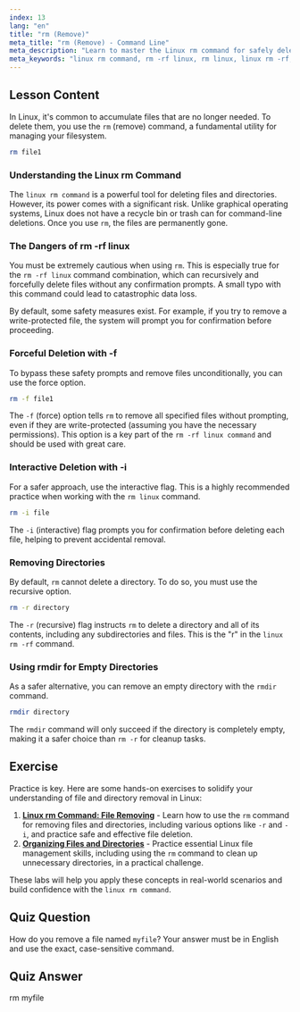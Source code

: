 ```yaml
---
index: 13
lang: "en"
title: "rm (Remove)"
meta_title: "rm (Remove) - Command Line"
meta_description: "Learn to master the Linux rm command for safely deleting files. This guide covers the powerful rm -rf linux command, interactive mode, and how to avoid common pitfalls when using rm in Linux."
meta_keywords: "linux rm command, rm -rf linux, rm linux, linux rm -rf, rm -rf linux command, rm command, delete files linux, remove directories, rmdir"
---
```


## Lesson Content

In Linux, it's common to accumulate files that are no longer needed. To delete them, you use the `rm` (remove) command, a fundamental utility for managing your filesystem.

```bash
rm file1
```

### Understanding the Linux rm Command

The `linux rm command` is a powerful tool for deleting files and directories. However, its power comes with a significant risk. Unlike graphical operating systems, Linux does not have a recycle bin or trash can for command-line deletions. Once you use `rm`, the files are permanently gone.

### The Dangers of rm -rf linux

You must be extremely cautious when using `rm`. This is especially true for the `rm -rf linux` command combination, which can recursively and forcefully delete files without any confirmation prompts. A small typo with this command could lead to catastrophic data loss.

By default, some safety measures exist. For example, if you try to remove a write-protected file, the system will prompt you for confirmation before proceeding.

### Forceful Deletion with -f

To bypass these safety prompts and remove files unconditionally, you can use the force option.

```bash
rm -f file1
```

The `-f` (force) option tells `rm` to remove all specified files without prompting, even if they are write-protected (assuming you have the necessary permissions). This option is a key part of the `rm -rf linux command` and should be used with great care.

### Interactive Deletion with -i

For a safer approach, use the interactive flag. This is a highly recommended practice when working with the `rm linux` command.

```bash
rm -i file
```

The `-i` (interactive) flag prompts you for confirmation before deleting each file, helping to prevent accidental removal.

### Removing Directories

By default, `rm` cannot delete a directory. To do so, you must use the recursive option.

```bash
rm -r directory
```

The `-r` (recursive) flag instructs `rm` to delete a directory and all of its contents, including any subdirectories and files. This is the "r" in the `linux rm -rf` command.

### Using rmdir for Empty Directories

As a safer alternative, you can remove an empty directory with the `rmdir` command.

```bash
rmdir directory
```

The `rmdir` command will only succeed if the directory is completely empty, making it a safer choice than `rm -r` for cleanup tasks.

## Exercise

Practice is key. Here are some hands-on exercises to solidify your understanding of file and directory removal in Linux:

1. **[Linux rm Command: File Removing](https://labex.io/labs/linux-linux-rm-command-file-removing-209741)** - Learn how to use the `rm` command for removing files and directories, including various options like `-r` and `-i`, and practice safe and effective file deletion.
2. **[Organizing Files and Directories](https://labex.io/labs/linux-organizing-files-and-directories-387877)** - Practice essential Linux file management skills, including using the `rm` command to clean up unnecessary directories, in a practical challenge.

These labs will help you apply these concepts in real-world scenarios and build confidence with the `linux rm command`.

## Quiz Question

How do you remove a file named `myfile`? Your answer must be in English and use the exact, case-sensitive command.

## Quiz Answer

rm myfile
